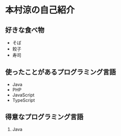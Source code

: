 # 本村涼の自己紹介

## 好きな食べ物
- そば
- 餃子
- 寿司

## 使ったことがあるプログラミング言語
- Java
- PHP
- JavaScript
- TypeScript

## 得意なプログラミング言語
1. Java
